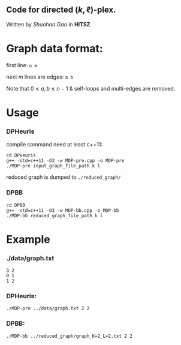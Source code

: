 ## Code for directed $(k,\ell)$-plex.

Written by *Shuohao Gao* in **HITSZ**.


# Graph data format:
first line: 
```n m```

next $m$ lines are edges: ```a b```

Note that  $0 \leq a,b \leq n-1$ & self-loops and multi-edges are removed.

# Usage

### DPHeuris
compile command need at least c++11:
```
cd DPHeuris
g++ -std=c++11 -O3 -w MDP-pre.cpp -o MDP-pre
./MDP-pre input_graph_file_path k l
```
reduced graph is dumped to ```./reduced_graph/```

### DPBB
```
cd DPBB
g++ -std=c++11 -O3 -w MDP-bb.cpp -o MDP-bb
./MDP-bb reduced_graph_file_path k l
```

# Example
### ./data/graph.txt
```
3 2
0 1
1 2
```
### DPHeuris:
```
./MDP-pre ../data/graph.txt 2 2
```
### DPBB:
```
./MDP-bb ../reduced_graph/graph_K=2_L=2.txt 2 2
```